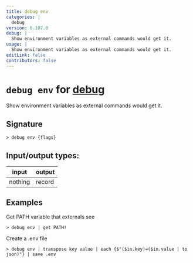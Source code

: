 ```yaml
---
title: debug env
categories: |
  debug
version: 0.107.0
debug: |
  Show environment variables as external commands would get it.
usage: |
  Show environment variables as external commands would get it.
editLink: false
contributors: false
---
```

<!-- This file is automatically generated. Please edit the command in https://github.com/nushell/nushell instead. -->

# `debug env` for [debug](/commands/categories/debug.md)

<div class='command-title'>Show environment variables as external commands would get it.</div>

## Signature

```> debug env {flags} ```


## Input/output types:

| input   | output |
| ------- | ------ |
| nothing | record |
## Examples

Get PATH variable that externals see
```nu
> debug env | get PATH!

```

Create a .env file
```nu
> debug env | transpose key value | each {$"($in.key)=($in.value | to json)"} | save .env

```
